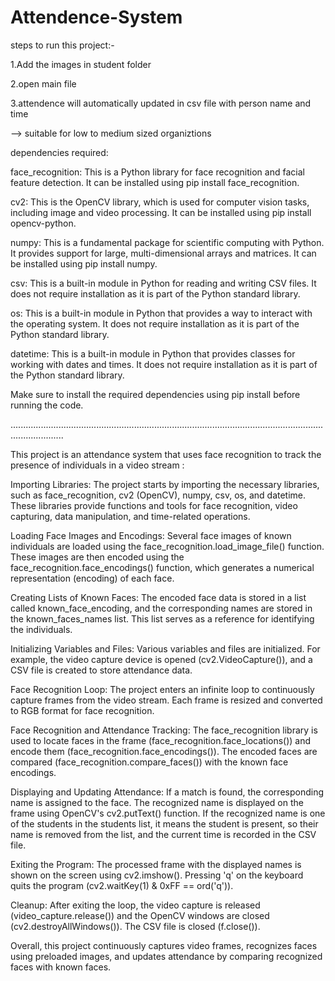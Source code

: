# Attendence-System

steps to run this project:-

1.Add the images in student folder

2.open main file

3.attendence will automatically updated in csv file with person name and time

--> suitable for low to medium sized organiztions

dependencies required:

face_recognition: This is a Python library for face recognition and facial feature detection. It can be installed using pip install face_recognition.

cv2: This is the OpenCV library, which is used for computer vision tasks, including image and video processing. It can be installed using pip install opencv-python.

numpy: This is a fundamental package for scientific computing with Python. It provides support for large, multi-dimensional arrays and matrices. It can be installed using pip install numpy.

csv: This is a built-in module in Python for reading and writing CSV files. It does not require installation as it is part of the Python standard library.

os: This is a built-in module in Python that provides a way to interact with the operating system. It does not require installation as it is part of the Python standard library.

datetime: This is a built-in module in Python that provides classes for working with dates and times. It does not require installation as it is part of the Python standard library.

Make sure to install the required dependencies using pip install before running the code.

.................................................................................................................................................

This project is an attendance system that uses face recognition to track the presence of individuals in a video stream :

Importing Libraries: The project starts by importing the necessary libraries, such as face_recognition, cv2 (OpenCV), numpy, csv, os, and datetime. These libraries provide functions and tools for face recognition, video capturing, data manipulation, and time-related operations.

Loading Face Images and Encodings: Several face images of known individuals are loaded using the face_recognition.load_image_file() function. These images are then encoded using the face_recognition.face_encodings() function, which generates a numerical representation (encoding) of each face.

Creating Lists of Known Faces: The encoded face data is stored in a list called known_face_encoding, and the corresponding names are stored in the known_faces_names list. This list serves as a reference for identifying the individuals.

Initializing Variables and Files: Various variables and files are initialized. For example, the video capture device is opened (cv2.VideoCapture()), and a CSV file is created to store attendance data.

Face Recognition Loop: The project enters an infinite loop to continuously capture frames from the video stream. Each frame is resized and converted to RGB format for face recognition.

Face Recognition and Attendance Tracking: The face_recognition library is used to locate faces in the frame (face_recognition.face_locations()) and encode them (face_recognition.face_encodings()). The encoded faces are compared (face_recognition.compare_faces()) with the known face encodings.

Displaying and Updating Attendance: If a match is found, the corresponding name is assigned to the face. The recognized name is displayed on the frame using OpenCV's cv2.putText() function. If the recognized name is one of the students in the students list, it means the student is present, so their name is removed from the list, and the current time is recorded in the CSV file.

Exiting the Program: The processed frame with the displayed names is shown on the screen using cv2.imshow(). Pressing 'q' on the keyboard quits the program (cv2.waitKey(1) & 0xFF == ord('q')).

Cleanup: After exiting the loop, the video capture is released (video_capture.release()) and the OpenCV windows are closed (cv2.destroyAllWindows()). The CSV file is closed (f.close()).

Overall, this project continuously captures video frames, recognizes faces using preloaded images, and updates attendance by comparing recognized faces with known faces.
